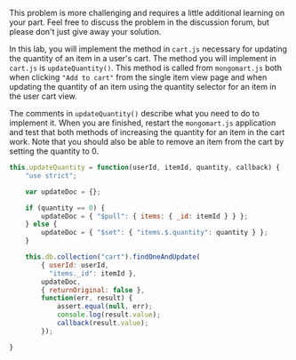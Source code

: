 This problem is more challenging and requires a little additional learning on your part. Feel free to discuss the problem in the discussion forum, but please don't just give away your solution.

In this lab, you will implement the method in `cart.js` necessary for updating the quantity of an item in a user's cart. The method you will implement in `cart.js` is `updateQuantity()`. 
This method is called from `mongomart.js` both when clicking `"Add to cart"` from the single item view page and when updating the quantity of an item using the quantity selector for an item in the user cart view.

The comments in `updateQuantity()` describe what you need to do to implement it. 
When you are finished, restart the `mongomart.js` application and test that both methods of increasing the quantity for an item in the cart work. 
Note that you should also be able to remove an item from the cart by setting the quantity to 0.

```js
this.updateQuantity = function(userId, itemId, quantity, callback) {
    "use strict";

    var updateDoc = {};

    if (quantity == 0) {
        updateDoc = { "$pull": { items: { _id: itemId } } };
    } else {
        updateDoc = { "$set": { "items.$.quantity": quantity } };
    }

    this.db.collection("cart").findOneAndUpdate(
        { userId: userId,
          "items._id": itemId },
        updateDoc,
        { returnOriginal: false },
        function(err, result) {
            assert.equal(null, err);
            console.log(result.value);
            callback(result.value);
        });

}